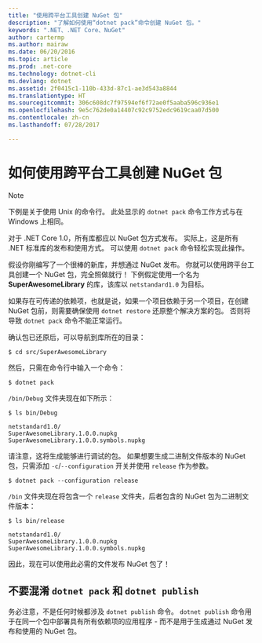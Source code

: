 ```yaml
---
title: "使用跨平台工具创建 NuGet 包"
description: "了解如何使用“dotnet pack”命令创建 NuGet 包。"
keywords: ".NET、.NET Core、NuGet"
author: cartermp
ms.author: mairaw
ms.date: 06/20/2016
ms.topic: article
ms.prod: .net-core
ms.technology: dotnet-cli
ms.devlang: dotnet
ms.assetid: 2f0415c1-110b-433d-87c1-ae3d543a8844
ms.translationtype: HT
ms.sourcegitcommit: 306c608dc7f97594ef6f72ae0f5aaba596c936e1
ms.openlocfilehash: 9e5c762de0a14407c92c9752edc9619caa07d500
ms.contentlocale: zh-cn
ms.lasthandoff: 07/28/2017

---
```


# <a name="how-to-create-a-nuget-package-with-cross-platform-tools"></a>如何使用跨平台工具创建 NuGet 包

> [!NOTE]
> 下例是关于使用 Unix 的命令行。  此处显示的 `dotnet pack` 命令工作方式与在 Windows 上相同。

对于 .NET Core 1.0，所有库都应以 NuGet 包方式发布。  实际上，这是所有 .NET 标准库的发布和使用方式。  可以使用 `dotnet pack` 命令轻松实现此操作。

假设你刚编写了一个很棒的新库，并想通过 NuGet 发布。  你就可以使用跨平台工具创建一个 NuGet 包，完全照做就行！  下例假定使用一个名为 **SuperAwesomeLibrary** 的库，该库以 `netstandard1.0` 为目标。

如果存在可传递的依赖项，也就是说，如果一个项目依赖于另一个项目，在创建 NuGet 包前，则需要确保使用 `dotnet restore` 还原整个解决方案的包。  否则将导致 `dotnet pack` 命令不能正常运行。

确认包已还原后，可以导航到库所在的目录：

`$ cd src/SuperAwesomeLibrary`

然后，只需在命令行中输入一个命令：
    
`$ dotnet pack`

`/bin/Debug` 文件夹现在如下所示：

```
$ ls bin/Debug

netstandard1.0/
SuperAwesomeLibrary.1.0.0.nupkg
SuperAwesomeLibrary.1.0.0.symbols.nupkg
```

请注意，这将生成能够进行调试的包。  如果想要生成二进制文件版本的 NuGet 包，只需添加 `-c`/`--configuration` 开关并使用 `release` 作为参数。

`$ dotnet pack --configuration release`

`/bin` 文件夹现在将包含一个 `release` 文件夹，后者包含的 NuGet 包为二进制文件版本：

```
$ ls bin/release

netstandard1.0/
SuperAwesomeLibrary.1.0.0.nupkg
SuperAwesomeLibrary.1.0.0.symbols.nupkg
```

因此，现在可以使用此必需的文件发布 NuGet 包了！

## <a name="dont-confuse-dotnet-pack-with-dotnet-publish"></a>不要混淆 `dotnet pack` 和 `dotnet publish`

务必注意，不是任何时候都涉及 `dotnet publish` 命令。  `dotnet publish` 命令用于在同一个包中部署具有所有依赖项的应用程序 - 而不是用于生成通过 NuGet 发布和使用的 NuGet 包。

